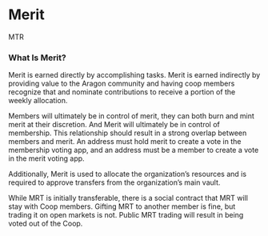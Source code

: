 # Merit
MTR

### What Is Merit?

Merit is earned directly by accomplishing tasks. Merit is earned indirectly by providing value to the Aragon community and having coop members recognize that and nominate contributions to receive a portion of the weekly allocation.

Members will ultimately be in control of merit, they can both burn and mint merit at their discretion. And Merit will ultimately be in control of membership. This relationship should result in a strong overlap between members and merit. An address must hold merit to create a vote in the membership voting app, and an address must be a member to create a vote in the merit voting app.

Additionally, Merit is used to allocate the organization’s resources and is required to approve transfers from the organization’s main vault.

While MRT is initially transferable, there is a social contract that MRT will stay with Coop members. Gifting MRT to another member is fine, but trading it on open markets is not. Public MRT trading will result in being voted out of the Coop. 
